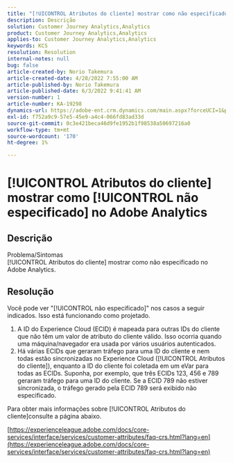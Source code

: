 ```yaml
---
title: "[!UICONTROL Atributos do cliente] mostrar como não especificado no Adobe Analytics"
description: Descrição
solution: Customer Journey Analytics,Analytics
product: Customer Journey Analytics,Analytics
applies-to: Customer Journey Analytics,Analytics
keywords: KCS
resolution: Resolution
internal-notes: null
bug: false
article-created-by: Norio Takemura
article-created-date: 4/28/2022 7:55:00 AM
article-published-by: Norio Takemura
article-published-date: 6/3/2022 9:41:41 AM
version-number: 1
article-number: KA-19298
dynamics-url: https://adobe-ent.crm.dynamics.com/main.aspx?forceUCI=1&pagetype=entityrecord&etn=knowledgearticle&id=8aee8b7a-c8c6-ec11-a7b6-0022480a1af6
exl-id: f752a9c9-57e5-45e9-a4c4-066fd83ad33d
source-git-commit: 0c3e421beca46d9fe1952b1f98538a50697216a0
workflow-type: tm+mt
source-wordcount: '170'
ht-degree: 1%

---
```


# [!UICONTROL Atributos do cliente] mostrar como [!UICONTROL não especificado] no Adobe Analytics

## Descrição

Problema/Sintomas
<br>[!UICONTROL Atributos do cliente] mostrar como não especificado no Adobe Analytics.

## Resolução




Você pode ver &quot;[!UICONTROL não especificado]&quot; nos casos a seguir indicados. Isso está funcionando como projetado.

1. A ID do Experience Cloud (ECID) é mapeada para outras IDs do cliente que não têm um valor de atributo do cliente válido. Isso ocorria quando uma máquina/navegador era usada por vários usuários autenticados.
2. Há várias ECIDs que geraram tráfego para uma ID do cliente e nem todas estão sincronizadas no Experience Cloud ([!UICONTROL Atributos do cliente]), enquanto a ID do cliente foi coletada em um eVar para todas as ECIDs. Suponha, por exemplo, que três ECIDs 123, 456 e 789 geraram tráfego para uma ID do cliente. Se a ECID 789 não estiver sincronizada, o tráfego gerado pela ECID 789 será exibido não especificado.




Para obter mais informações sobre [!UICONTROL Atributos do cliente]consulte a página abaixo.

[https://experienceleague.adobe.com/docs/core-services/interface/services/customer-attributes/faq-crs.html?lang=en](https://experienceleague.adobe.com/docs/core-services/interface/services/customer-attributes/faq-crs.html?lang=en)
